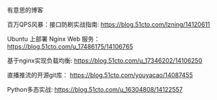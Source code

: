 有意思的博客

百万QPS风暴：接口防刷实战指南: https://blog.51cto.com/lzning/14120611

Ubuntu 上部署 Nginx Web 服务： https://blog.51cto.com/u_17486175/14106765

基于nginx实现负载均衡: https://blog.51cto.com/u_17346202/14106250

直播推流的开源git库： https://blog.51cto.com/youyacao/14087455

Python多态实战: https://blog.51cto.com/u_16304808/14122557